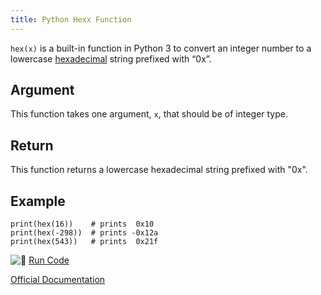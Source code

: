 ```yaml
---
title: Python Hexx Function
---
```

`hex(x)` is a built-in function in Python 3 to convert an integer number to a lowercase <a href='https://www.mathsisfun.com/hexadecimals.html' target='_blank' rel='nofollow'>hexadecimal</a> string prefixed with “0x”.

## Argument

This function takes one argument, `x`, that should be of integer type.

## Return

This function returns a lowercase hexadecimal string prefixed with "0x".

## Example

    print(hex(16))    # prints  0x10
    print(hex(-298))  # prints -0x12a
    print(hex(543))   # prints  0x21f

![:rocket:](//forum.freecodecamp.com/images/emoji/emoji_one/rocket.png?v=2 ":rocket:") <a href='https://repl.it/CV0S' target='_blank' rel='nofollow'>Run Code</a>

<a href='https://docs.python.org/3/library/functions.html#hex' target='_blank' rel='nofollow'>Official Documentation</a>